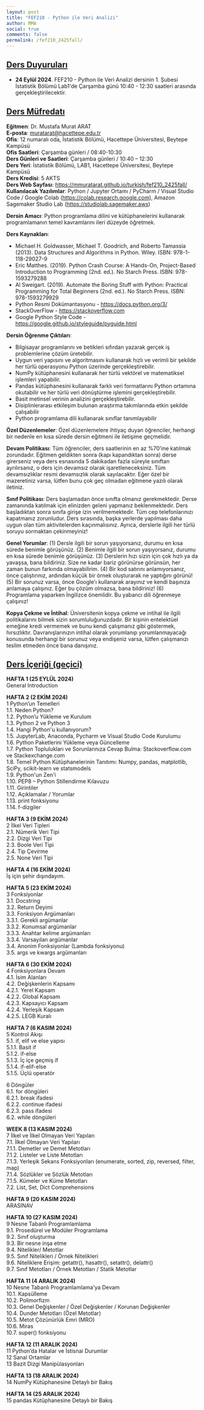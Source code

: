 ```yaml
---
layout: post
title: "FEF210 - Python ile Veri Analizi"
author: MMA
social: true
comments: false
permalink: /fef210_2425fall/
---
```


## <u>Ders Duyuruları</u>
- **24 Eylül 2024**. FEF210 - Python ile Veri Analizi dersinin 1. Şubesi İstatistik Bölümü Lab1'de Çarşamba günü 10:40 - 12:30 saatleri arasında gerçekleştirilecektir.

## <u>Ders Müfredatı</u>

**Eğitmen**: Dr. Mustafa Murat ARAT  \
**E-posta**: muratarat@hacettepe.edu.tr  \
**Ofis**: 12 numaralı oda, İstatistik Bölümü, Hacettepe Üniversitesi, Beytepe Kampüsü  \
**Ofis Saatleri**: Çarşamba günleri / 08:40-10:30  \
**Ders Günleri ve Saatleri**: Çarşamba günleri / 10:40 – 12:30  \
**Ders Yeri**: İstatistik Bölümü, LAB1, Hacettepe Üniversitesi, Beytepe Kampüsü  \
**Ders Kredisi**: 5 AKTS  \
**Ders Web Sayfası**: https://mmuratarat.github.io/turkish/fef210_2425fall/  \
**Kullanılacak Yazılımlar**: Python / Jupyter Ortamı / PyCharm / Visual Studio Code / Google Colab (https://colab.research.google.com), Amazon Sagemaker Studio Lab (https://studiolab.sagemaker.aws)  


**Dersin Amacı**: Python programlama dilini ve kütüphanelerini kullanarak programlamanın temel kavramlarını ileri düzeyde öğretmek.  


**Ders Kaynakları**:
* Michael H. Goldwasser, Michael T. Goodrich, and Roberto Tamassia (2013). Data Structures and Algorithms in Python. Wiley. ISBN: 978-1-118-29027-9
* Eric Matthes. (2019). Python Crash Course: A Hands-On, Project-Based Introduction to Programming (2nd. ed.).  No Starch Press. ISBN: 978-1593279288
* Al Sweigart. (2019). Automate the Boring Stuff with Python: Practical Programming for Total Beginners (2nd. ed.).  No Starch Press. ISBN: 978-1593279929
* Python Resmi Dokümantasyonu - https://docs.python.org/3/
* StackOverFlow - https://stackoverflow.com
* Google Python Style Code - https://google.github.io/styleguide/pyguide.html 


**Dersin Öğrenme Çıktıları**:
* Bilgisayar programlarını ve betikleri sıfırdan yazarak gerçek iş problemlerine çözüm üretebilir.
* Uygun veri yapısını ve algoritmasını kullanarak hızlı ve verimli bir şekilde her türlü operasyonu Python üzerinde gerçekleştirebilir.
* NumPy kütüphanesini kullanarak her türlü vektörel ve matematiksel işlemleri yapabilir.
* Pandas kütüphanesini kullanarak farklı veri formatlarını Python ortamına okutabilir ve her türlü veri dönüştürme işlemini gerçekleştirebilir.
* Basit metinsel verinin analizini gerçekleştirebilir.
* Disiplinlerarası etkileşim bulunan araştırma takımlarında etkin şekilde çalışabilir
* Python programlama dili kullanarak sınıflar tanımlayabilir 


**Özel Düzenlemeler**: Özel düzenlemelere ihtiyaç duyan öğrenciler, herhangi bir nedenle en kısa sürede dersin eğitmeni ile iletişime geçmelidir.


**Devam Politikası**: Tüm öğrenciler, ders saatlerinin en az %70'ine katılmak zorundadır. Eğitmen geldikten sonra (kapı kapandıktan sonra) derse girerseniz veya ders esnasında 5 dakikadan fazla süreyle sınıftan ayrılırsanız, o ders için devamsız olarak işaretleneceksiniz. Tüm devamsızlıklar resmi devamsızlık olarak sayılacaktır. Eğer özel bir mazeretiniz varsa, lütfen bunu çok geç olmadan eğitmene yazılı olarak iletiniz. 


**Sınıf Politikası**: Ders başlamadan önce sınıfta olmanız gerekmektedir. Derse zamanında katılmak için elinizden geleni yapmanız beklenmektedir. Ders başladıktan sonra sınıfa girişe izin verilmemektedir. Tüm cep telefonlarınızı kapatmanız zorunludur. Ders sırasında, başka yerlerde yapılması daha uygun olan tüm aktivitelerden kaçınmalısınız. Ayrıca, derslerle ilgili her türlü soruyu sormaktan çekinmeyiniz! 


**Genel Yorumlar**:
(1) Dersle ilgili bir sorun yaşıyorsanız, durumu en kısa sürede benimle görüşünüz.
(2) Benimle ilgili bir sorun yaşıyorsanız, durumu en kısa sürede benimle görüşünüz.
(3) Derslerin hızı sizin için çok hızlı ya da yavaşsa, bana bildiriniz. Size ne kadar bariz görünürse görünsün, her zaman bunun farkında olmayabilirim.
(4) Bir kod satırını anlamıyorsanız, önce çalıştırınız, ardından küçük bir örnek oluşturarak ne yaptığını görünü!
(5) Bir sorunuz varsa, önce Google'ı kullanarak arayınız ve kendi başınıza anlamaya çalışınız. Eğer bu çözüm olmazsa, bana bildiriniz!
(6) Programlama yaparken İngilizce önemlidir. Bu yabancı dili öğrenmeye çalışınız! 


**Kopya Çekme ve İntihal**: Üniversitenin kopya çekme ve intihal ile ilgili politikalarını bilmek sizin sorumluluğunuzdadır. Bir kişinin entelektüel emeğine kredi vermemek ve bunu kendi çalışmanız gibi göstermek, hırsızlıktır. Davranışlarınızın intihal olarak yorumlanıp yorumlanmayacağı konusunda herhangi bir sorunuz veya endişeniz varsa, lütfen çalışmanızı teslim etmeden önce bana danışınız.

## <u>Ders İçeriği (geçici)</u>

**HAFTA 1 (25 EYLÜL 2024)** <br />
General Introduction

**HAFTA 2 (2 EKİM 2024)** <br />
1 Python’un Temelleri <br />
1.1. Neden Python? <br />
1.2. Python’u Yükleme ve Kurulum <br />
1.3. Python 2 ve Python 3 <br />
1.4. Hangi Python'u kullanıyorum? <br />
1.5. JupyterLab, Anaconda, Pycharm ve Visual Studio Code Kurulumu <br />
1.6. Python Paketlerini Yükleme veya Güncelleme <br />
1.7. Python Toplulukları ve Sorunlarınıza Cevap Bulma: Stackoverflow.com ve Stackexchange.com <br />
1.8. Temel Python Kütüphanelerinin Tanıtımı: Numpy, pandas, matplotlib, SciPy, scikit-learn ve statsmodels <br />
1.9. Python'un Zen'i <br />
1.10.	PEP8 – Python Stillendirme Kılavuzu <br />
1.11. Girintiler  <br />
1.12. Açıklamalar / Yorumlar <br />
1.13. print fonksiyonu <br />
1.14. f-dizgiler <br />

**HAFTA 3 (9 EKİM 2024)** <br />
2 İlkel Veri Tipleri <br />
2.1. Nümerik Veri Tipi <br />
2.2. Dizgi Veri Tipi <br />
2.3. Boole Veri Tipi  <br />
2.4. Tip Çevirme <br />
2.5. None Veri Tipi <br />

**HAFTA 4 (16 EKİM 2024)** <br />
İş için şehir dışındayım.

**HAFTA 5 (23 EKİM 2024)** <br />
3 Fonksiyonlar <br />
3.1. Docstring <br />
3.2. Return Deyimi <br />
3.3. Fonksiyon Argümanları <br />
3.3.1.	Gerekli argümanlar <br />
3.3.2.	Konumsal argümanlar <br />
3.3.3.	Anahtar kelime argümanları <br />
3.3.4.	Varsayılan argümanlar <br />
3.4. Anonim Fonksiyonlar (Lambda fonksiyonu) <br />
3.5. args ve kwargs argümanları <br />

**HAFTA 6 (30 EKİM 2024)** <br />
4 Fonksiyonlara Devam <br />
4.1. İsim Alanları <br />
4.2. Değişkenlerin Kapsamı <br />
4.2.1.	Yerel Kapsam <br />
4.2.2.	Global Kapsam <br />
4.2.3.	Kapsayıcı Kapsam <br />
4.2.4.	Yerleşik Kapsam <br />
4.2.5.	LEGB Kuralı <br />

**HAFTA 7 (6 KASIM 2024)** <br />
5 Kontrol Akışı <br />
5.1. if, elif ve else yapısı <br />
5.1.1.	 Basit if <br />
5.1.2. if-else <br />
5.1.3. İç içe geçmiş if <br />
5.1.4. if-elif-else <br />
5.1.5.	 Üçlü operatör <br />

6 Döngüler <br />
6.1. for döngüleri <br />
6.2.1. break ifadesi <br />
6.2.2. continue ifadesi <br />
6.2.3. pass ifadesi <br />
6.2. while döngüleri <br />

**WEEK 8 (13 KASIM 2024)** <br />
7 İlkel ve İlkel Olmayan Veri Yapıları <br />
7.1. İlkel Olmayan Veri Yapıları <br />
7.1.1. Demetler ve Demet Metotları <br />
7.1.2. Listeler ve Liste Metotları <br />
7.1.3. Yerleşik Sekans Fonksiyonları (enumerate, sorted, zip, reversed, filter, map) <br />
7.1.4. Sözlükler ve Sözlük Metotları <br />
7.1.5. Kümeler ve Küme Metotları <br />
7.2. List, Set, Dict Comprehensions <br />

**HAFTA 9 (20 KASIM 2024)** <br />
ARASINAV

**HAFTA 10 (27 KASIM 2024)** <br />
9 Nesne Tabanlı Programlamlama <br />
9.1. Prosedürel ve Modüler Programlama <br />
9.2. Sınıf oluşturma <br />
9.3. Bir nesne inşa etme <br />
9.4. Nitelikler/ Metotlar <br />
9.5. Sınıf Nitelikleri / Örnek Nitelikleri <br />
9.6. Niteliklere Erişim: getattr(), hasattr(), setattr(), delattr() <br />
9.7. Sınıf Metotları / Örnek Metotları / Statik Metotlar <br />

**HAFTA 11 (4 ARALIK 2024)** <br />
10 Nesne Tabanlı Programlamlama'ya Devam <br />
10.1. Kapsülleme <br />
10.2. Polimorfizm <br />
10.3. Genel Değişkenler / Özel Değişkenler / Korunan Değişkenler <br />
10.4. Dunder Metotları (Özel Metotlar) <br />
10.5. Metot Çözünürlük Emri (MRO) <br />
10.6. Miras <br />
10.7. super() fonksiyonu <br />

**HAFTA 12 (11 ARALIK 2024)** <br />
11 Python’da Hatalar ve İstisnai Durumlar <br />
12 Sanal Ortamlar <br />
13 Bazit Dizgi Manipülasyonları  <br />

**HAFTA 13 (18 ARALIK 2024)** <br />
14 NumPy Kütüphanesine Detaylı bir Bakış <br />

**HAFTA 14 (25 ARALIK 2024)** <br />
15 pandas Kütüphanesine Detaylı bir Bakış <br />
